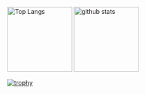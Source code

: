 <p align="left"> 
  <img alt="Top Langs" height="150px" src="https://github-readme-stats.vercel.app/api/top-langs/?username={omyu1116}&layout=compact&count_private=true&show_icons=true&theme=onedark" />
  <img alt="github stats" height="150px" src="https://github-readme-stats.vercel.app/api?username={omyu1116}&count_private=true&show_icons=true&show_icons=true&theme=onedark" />
</p>

[![trophy](https://github-profile-trophy.vercel.app/?username={omyu1116}&theme=onedark&column=7
)](https://github.com/ryo-ma/github-profile-trophy)
